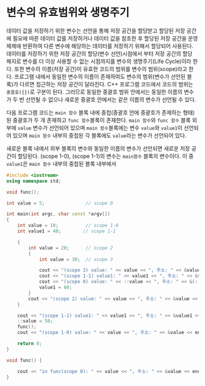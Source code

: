 # 변수의 유효범위와 생명주기

데이터 값을 저장하기 위한 변수는 선언을 통해 저장 공간을 할당받고 할당된 저장 공간에 필요에 따른 데이터 값를 저장하거나 데이터 값을 참조한 후 할당된 저장 공간을 운영체제에 반환하여
다른 변수에 해당하는 데이터를 저장하기 위해서 할당되어 사용된다. 
데이터를 저장하기 위한 저장 공간의 할당(변수 선언)시점에서 부터 저장 공간의 할당 해지로 변수를 더 이상 사용할 수 없는 시점까지를 변수의 생명주기(Life Cycle)이라 한다.
또한 변수의 이름(저장 공간)이 유효한 코드의 범위를 변수의 범위(scope)라고 한다. 
프로그램 내에서 동일한 변수의 이름이 존재하여도 변수의 범위(변수가 선언된 블록)가 다르면 접근하는 저장 공간이 달라진다.
C++ 프로그램 코드에서 코드의 범위는 ```중괄호({})```로 구분이 된다. 그러므로 동일한 중괄호 범위 안에서는 동일한 이름의 변수가 두 번 선언될 수 없으나 새로운 중괄호 안에서는 같은 이름의 변수가 선언될 수 있다. 

다음 프로그램 코드는 ```main 함수``` 블록 내에 중첩(중괄호 안에 중괄호가 존제하는 형태)된 중괄호가 두 개 존재하고 ```func 함수```블록이 존재한다. 
```main 함수```와 ```func 함수``` 블록 외부에 ```value``` 변수가 선언되어 있으며 ```main 함수```블록에는 변수 ```value```와 ```value1```이 선언되어 있으며 
```main 함수``` 내부의 중첩된 각 블록에도 ```value```라는 변수가 선언되어 있다.

새로운 블록 내에서 외부 블록의 변수와 동일한 이름의 변수가 선언되면 새로운 저장 공간이 할당된다. 
(scope 1-0), (scope 1-1)의 변수는 ```main함수``` 블록의 변수이다. 
이 중 ```value1```은 ```main 함수``` 내부의 중첩된 블록 내부에서 

```c++
#include <iostream>
using namespace std;

void func();

int value = 5;               // scope 0

int main(int argc, char const *argv[])
{
	int value = 10;  		 // scope 1-0
	int value1 = 40;  		// scope 1-1

	{
		int value = 20;  	 // scope 2	
		{ 
			int value = 30;  // scope 3

			cout << "(scope 3) value: " << value << ", 주소: " << &value << endl;
			cout << "(scope 1-1) value1: " << value1 << ", 주소: " << &value1 << endl;
			cout << "(scope 0) value: " << ::value << ", 주소: " << &(::value) << endl;
			value1 = 60;
		}
		cout << "(scope 2) value: " << value << ", 주소: " << &value << endl;
	}

	cout << "(scope 1-1) value1: " << value1 << ", 주소: " << &value1 << endl;
	::value = 50; 
	func();
	cout << "(scope 1-0) value: " << value << ", 주소: " << &value << endl;

	return 0;
}

void func() {

	cout << "in func(scope 0): " << value << ", 주소: " << &value << endl;
}
```

